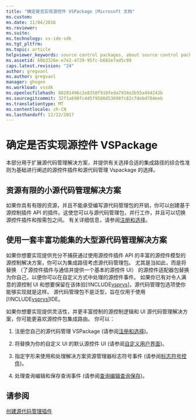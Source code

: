 ```yaml
---
title: "确定是否实现源控件 VSPackage |Microsoft 文档"
ms.custom: 
ms.date: 11/04/2016
ms.reviewer: 
ms.suite: 
ms.technology: vs-ide-sdk
ms.tgt_pltfrm: 
ms.topic: article
helpviewer_keywords: source control packages, about source control packages
ms.assetid: 60b3326e-e7e2-4729-95fc-b682e7ad5c99
caps.latest.revision: "24"
author: gregvanl
ms.author: gregvanl
manager: ghogen
ms.workload: vssdk
ms.openlocfilehash: 88281496c2e8350f910feda7934e2b55a494243b
ms.sourcegitcommit: 32f1a690fc445f9586d53698fc82c7debd784eeb
ms.translationtype: MT
ms.contentlocale: zh-CN
ms.lasthandoff: 12/22/2017
---
```

# <a name="determining-whether-to-implement-a-source-control-vspackage"></a>确定是否实现源控件 VSPackage
本部分用于扩展源代码管理解决方案，并提供有关选择合适的集成路径的综合性准则为基础进行阐述的源控件插件和源代码管理 Vspackage 的选择。  
  
## <a name="small-source-control-solution-with-limited-resources"></a>资源有限的小源代码管理解决方案  
 如果你具有有限的资源，并且不能承受编写源代码管理包的开销，你可以创建基于源控制插件 API 的插件。这使您可以与源代码管理包，并行工作，并且可以切换源控件插件和按需包之间。 有关详细信息，请参阅[注册和选择](../../extensibility/internals/registration-and-selection-source-control-vspackage.md)。  
  
## <a name="large-source-control-solution-with-a-rich-feature-set"></a>使用一套丰富功能集的大型源代码管理解决方案  
 如果你想要实现提供充分不捕获通过使用源控件插件 API 的丰富的源控件模型的源控制解决方案，你可以为集成路径考虑源代码管理包。 尤其是当如此，而是将替换 （了源控件插件与通信并提供一个基本的源控件 UI） 的源控件适配器包替换为你自己，以便你可以在自定义方式中处理的源控件事件。 如果你已有对令人满意的源控制 UI 和想要保留在该体验[!INCLUDE[vsprvs](../../code-quality/includes/vsprvs_md.md)]，源代码管理包选项使你能够实现就是这样。 源代码管理包不是泛型，旨在仅用于使用[!INCLUDE[vsprvs](../../code-quality/includes/vsprvs_md.md)]IDE。  
  
 如果你想要实现提供灵活性，并更丰富控制的源控制逻辑和 UI 源代码管理解决方案，你可能更喜欢源控件包集成路由。 你可以：  
  
1.  注册您自己的源代码管理 VSPackage (请参阅[注册和选择](../../extensibility/internals/registration-and-selection-source-control-vspackage.md))。  
  
2.  将替换为你的自定义 UI 的默认源控件 UI (请参阅[自定义用户界面](../../extensibility/internals/custom-user-interface-source-control-vspackage.md))。  
  
3.  指定字形来使用和处理解决方案资源管理器标志符号事件 (请参阅[标志符号控件](../../extensibility/internals/glyph-control-source-control-vspackage.md))。  
  
4.  处理查询编辑和保存查询事件 (请参阅[查询编辑查询保存](../../extensibility/internals/query-edit-query-save-source-control-vspackage.md))。  
  
## <a name="see-also"></a>请参阅  
 [创建源代码管理插件](../../extensibility/internals/creating-a-source-control-plug-in.md)